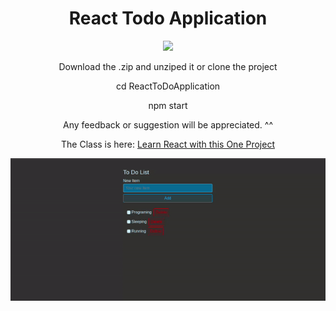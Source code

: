 <h1 align="center">React Todo Application</h1>

<p align="center">
  <a href="https://skillicons.dev">
    <img src="https://skillicons.dev/icons?i=html,css,javascript,react" />
  </a>
</p>

<p align="center">Download the .zip and unziped it or clone the project</p>

<p align="center">cd ReactToDoApplication</p>

<p align="center">npm start</p>

<p align="center">Any feedback or suggestion will be appreciated. ^^</p>

<p align="center"></p>

<p align="center">
    The Class is here:
    <a href="https://www.youtube.com/watch?v=Rh3tobg7hEo">
        Learn React with this One Project
    </a>
</p>

<p align="center"><img src="public/todo/2.gif" alt="Todo App"></p>

